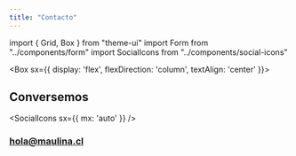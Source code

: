 ```yaml
---
title: "Contacto"
---
```


import { Grid, Box } from "theme-ui"
import Form from "../components/form"
import SocialIcons from "../components/social-icons"

<Grid columns={[1,2]}>

<Box>

<Box sx={{ display: 'flex', flexDirection: 'column', textAlign: 'center' }}>

## Conversemos

<SocialIcons sx={{ mx: 'auto' }} />

### hola@maulina.cl

</Box>

</Box>

<Box>

<Form />

</Box>

</Grid>
